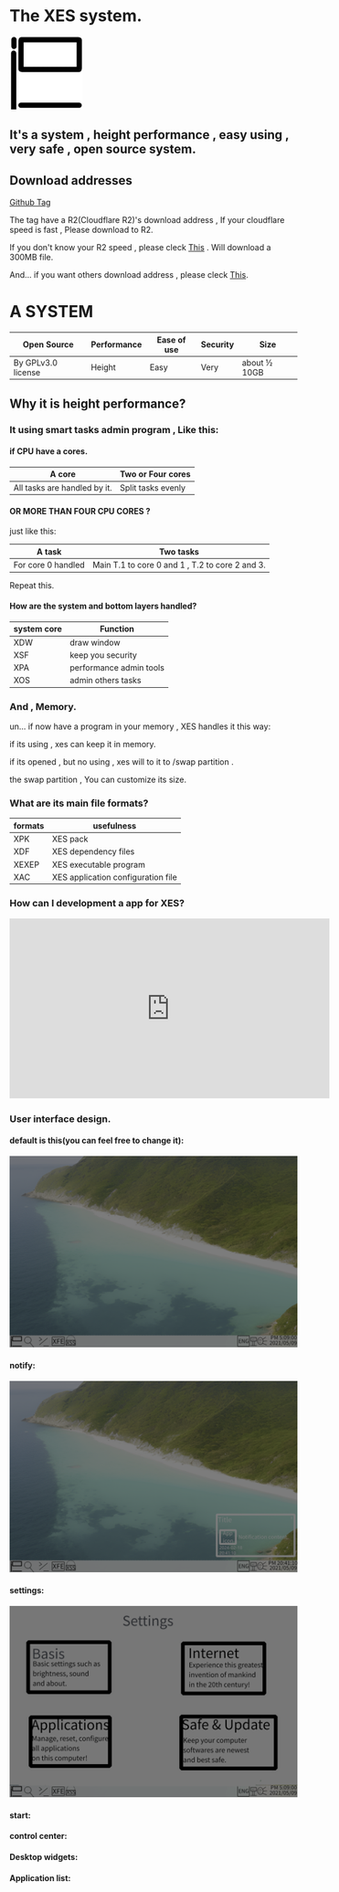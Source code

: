 # The XES system.
<img src="icon/xes logo.png">

## It's a system ,  height performance , easy using , very safe , open source system.

## Download addresses
 [Github Tag](https://github.com/ciurmilt/xes-x86/releases)

The tag have a R2(Cloudflare R2)'s download address , If your cloudflare speed is fast , Please download to R2.

If you don't know your R2 speed , please cleck [This](https://xsvoice.top/s) . Will download a 300MB file.

And... if you want others download address , please cleck [This](https://a.xsvoice.top).

# A SYSTEM

| Open Source        | Performance | Ease of use | Security | Size         |
| ------------------ | ----------- | ----------- | -------- | ------------ |
| By GPLv3.0 license | Height      | Easy        | Very     | about ½ 10GB |

## Why it is height performance?

### It using smart tasks admin program , Like this:

####  if CPU have a cores.

| A core                       | Two or Four cores  |
| ---------------------------- | ------------------ |
| All tasks are handled by it. | Split tasks evenly |

#### OR MORE THAN FOUR CPU CORES ?

just like this:

| A task             | Two tasks                                       |
| ------------------ | ----------------------------------------------- |
| For core 0 handled | Main T.1 to core 0 and 1 , T.2 to core 2 and 3. |

Repeat this.

#### How are the system and bottom layers handled?

| system core | Function                |
| ----------- | ----------------------- |
| XDW         | draw window             |
| XSF         | keep you security       |
| XPA         | performance admin tools |
| XOS         | admin others tasks      |

### And , Memory.

un... if now have a program in your memory , XES handles it this way:

if its using , xes can keep it in memory.

if its opened , but no using , xes will to it to /swap partition .

the swap partition , You can customize its size.

### What are its main file formats?

| formats | usefulness                |
| ----------- | ----------------------- |
| XPK         | XES pack             |
| XDF         | XES dependency files       |
| XEXEP         | XES executable program |
| XAC         | XES application configuration file      |

### How can I development a app for XES?
<iframe width="560" height="315" src="https://www.youtube.com/embed/Rt5xTLm6oHA?si=2XwaqtoCNsaO8H5H" title="YouTube video player" frameborder="0" allow="accelerometer; autoplay; clipboard-write; encrypted-media; gyroscope; picture-in-picture; web-share" referrerpolicy="strict-origin-when-cross-origin" allowfullscreen></iframe>

### User interface design.

#### default is this(you can feel free to change it):
<img src="icon/desktop.png">

#### notify:
<img src="icon/notify.png">

#### settings:

<img src="icon/settings.png">

#### start:

#### control center:

#### Desktop widgets:

#### Application list:
